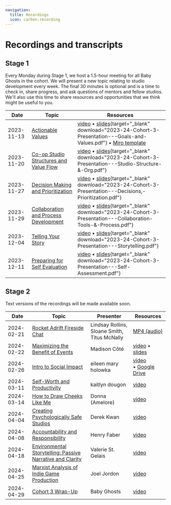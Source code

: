 ```yaml
---
navigation:
  title: Recordings
  icon: carbon:recording
---
```


# Recordings and transcripts

## Stage 1

Every Monday during Stage 1, we host a 1.5-hour meeting for all Baby Ghosts in the cohort. We will present a new topic relating to studio development every week. The final 30 minutes is optional and is a time to check in, share progress, and ask questions of mentors and fellow studios. We'll also use this time to share resources and opportunities that we think might be useful to you.


| Date | Topic | Resources |
| ---- | ----- | --------- |
| 2023-11-13 | [Actionable Values](https://learn.weirdghosts.ca/studio-development/collectivism/actionable-values) | [video](https://drive.google.com/file/d/14B9I9X6_KwuZU_f-O7ZGtWgyU3cWv5zS/view?usp=sharing) • [slides](/pdf/2023-24-Cohort-3-Presentation---Goals-and-Values.pdf){target="_blank" download="2023-24-Cohort-3-Presentation---Goals-and-Values.pdf"} • [Miro template](https://miro.com/miroverse/layers-effect-template/)|
| 2023-11-20 |[Co-op Studio Structures and Value Flow](https://learn.weirdghosts.ca/studio-development/collectivism/co-op-structure) |[video](https://drive.google.com/file/d/1wqT-Y5fvD3bP32zqsqugNd27MIZvSSPW/view) • [slides](/pdf/2023-24-Cohort-3-Presentation---Studio-Structure-&-Org.pdf){target="_blank" download="2023-24-Cohort-3-Presentation---Studio-Structure-&-Org.pdf"} | 
| 2023-11-27 |[Decision Making and Prioritization](https://learn.weirdghosts.ca/studio-development/collectivism/decision-making) | [video](https://drive.google.com/file/d/1zNItjKLuLPAWOH6qc2ceKiBBPwQNtRJC/view) • [slides](/pdf/2023-24-Cohort-3-Presentation---Decisions,-Prioritization.pdf){target="_blank" download="2023-24-Cohort-3-Presentation---Decisions,-Prioritization.pdf"} | 
| 2023-11-29 |[Collaboration and Process Development](https://learn.weirdghosts.ca/studio-development/collectivism/collaboration-and-process) | [video](https://drive.google.com/file/d/1jdFYLi7aNR1z17ROcllcYApS0QypjnqA/view?usp=drive_link) • [slides](/pdf/2023-24-Cohort-3-Presentation---Collaboration-Tools-&-Process.pdf){target="_blank" download="2023-24-Cohort-3-Presentation---Collaboration-Tools-&-Process.pdf"} | 
| 2023-12-04 | [Telling Your Story](https://learn.weirdghosts.ca/studio-development/collectivism/storytelling) | [video](https://drive.google.com/file/d/1_6IfJj2eWGXLLeDNbNmiO4pfC5Y8WuhF/view?usp=sharing) • [slides](/pdf/2023-24-Cohort-3-Presentation---Storytelling.pdf){target="_blank" download="2023-24-Cohort-3-Presentation---Storytelling.pdf"} | 
| 2023-12-11 | [Preparing for Self Evaluation](/baby-ghosts/assessment) | [video](https://drive.google.com/file/d/11VM4b6z_VIr4bOUrZOnsdEtMdYz8YaE-/view) • [slides](/pdf/2023-24-Cohort-3-Presentation---Self-Assessment.pdf){target="_blank" download="2023-24-Cohort-3-Presentation---Self-Assessment.pdf"} | 


## Stage 2

Text versions of the recordings will be made available soon.

| Date       | Topic                                                                                                                                              | Presenter                                    | Resources                                                                                                                                                                                                              |
| ---------- | -------------------------------------------------------------------------------------------------------------------------------------------------- | -------------------------------------------- | ---------------------------------------------------------------------------------------------------------------------------------------------------------------------------------------------------------------------- |
| 2024-02-21 | [Rocket Adrift Fireside Chat](https://drive.google.com/file/d/1aj3Vagf9w0CRPiOdhIfU5hSY97hqwcgE/view?usp=sharing)                                  | Lindsay Rollins, Sloane Smith, Titus McNally | [MP4 (audio)](https://drive.google.com/file/d/1aj3Vagf9w0CRPiOdhIfU5hSY97hqwcgE/view?usp=sharing)                                                                                                                      |
| 2024-02-22 | [Maximizing the Benefit of Events](https://drive.google.com/file/u/2/d/1SVVpgp2Fy9FWKqXV6os8FTNJrkI3nb4f/view?usp=drive_link&pli=1)                | Madison Côté                                 | [video](https://drive.google.com/file/u/2/d/1SVVpgp2Fy9FWKqXV6os8FTNJrkI3nb4f/view?usp=drive_link&pli=1) • [slides](https://gammaspace.slack.com/files/U063P4UQYNQ/F06L710ETK4/marketing_presentation_gamma_space.pdf) |
| 2024-02-26 | [Intro to Social Impact](https://drive.google.com/file/d/1cGhOKsgSsOeVSsd2h3BOW9mv_a8boDuf/view?usp=drive_link)                                    | eileen mary holowka                          | [video](https://drive.google.com/file/d/1cGhOKsgSsOeVSsd2h3BOW9mv_a8boDuf/view?usp=drive_link) • [Google Drive](https://drive.google.com/drive/folders/1-yETFacy6NnUMyPZj7ELzLFKSsoJ9yzf)                              |
| 2024-03-11 | [Self-Worth and Productivity](https://drive.google.com/file/d/1YcqpevVS4LGo4KUJeo8Ew6njaaaiWWc0/view?usp=drive_link)                               | kaitlyn dougon                               | [video](https://drive.google.com/file/d/1YcqpevVS4LGo4KUJeo8Ew6njaaaiWWc0/view?usp=drive_link)                                                                                                                         |
| 2024-03-14 | [How to Draw Cheeks Like Me](https://drive.google.com/file/d/1LVO_maL5hVkrLq3w7ixWFOOW6hsUnK7C/view?usp=drive_link)                                | Donna (Amelore)                              | [video](https://drive.google.com/file/d/1LVO_maL5hVkrLq3w7ixWFOOW6hsUnK7C/view?usp=drive_link)                                                                                                                         |
| 2024-04-04 | [Creating Psychologically Safe Studios](https://drive.google.com/file/d/1pS2GwHhaWIn-0vedTKh26RZalADd-fD2/view?usp=sharing)                        | Derek Kwan                                   | [video](https://drive.google.com/file/d/1pS2GwHhaWIn-0vedTKh26RZalADd-fD2/view?usp=sharing)                                                                                                                            |
| 2024-04-08 | [Accountability and Responsibility](https://drive.google.com/file/d/1H8GGqjLK4jU6H4qXqrvY8J4v0is1Rud_/view?usp=drive_link)                         | Henry Faber                                  | [video](https://drive.google.com/file/d/1H8GGqjLK4jU6H4qXqrvY8J4v0is1Rud_/view?usp=drive_link)                                                                                                                         |
| 2024-04-18 | [Environmental Storytelling: Passive Narrative and Clarity](https://drive.google.com/file/d/1KJe08tZPB7d16kBOXaqnk7wAZxs0Ycyd/view?usp=drive_link) | Valerie St. Gelais                           | [video](https://drive.google.com/file/d/1KJe08tZPB7d16kBOXaqnk7wAZxs0Ycyd/view?usp=drive_link)                                                                                                                         |
| 2024-04-25 | [Marxist Analysis of Indie Game Production](https://drive.google.com/file/d/1f07iCdVEHSssNxhvl8PbUlarqY2YKOlI/view?usp=drive_link)                 | Joel Jordon                                  | [video](https://drive.google.com/file/d/1f07iCdVEHSssNxhvl8PbUlarqY2YKOlI/view?usp=drive_link)                                                                                                                         |
| 2024-04-29 | [Cohort 3 Wrap-Up](https://drive.google.com/file/d/1AHlL_t0Y5INfTwbQI8zDbRqMKGW9P1c_/view?usp=drive_link)                                          | Baby Ghosts                                  | [video](https://drive.google.com/file/d/1AHlL_t0Y5INfTwbQI8zDbRqMKGW9P1c_/view?usp=drive_link)                                                                                                                         |